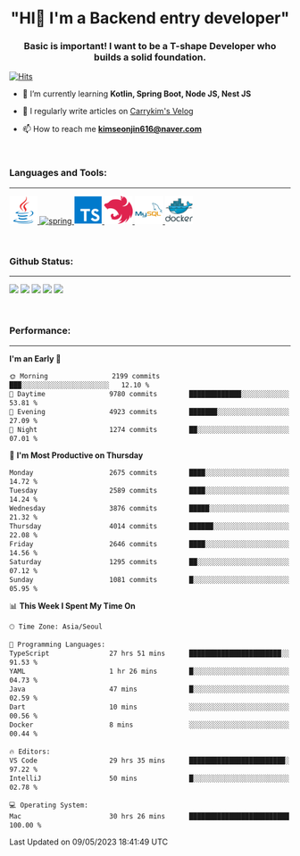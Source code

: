 <h1 align="center">"HI👋 I'm a Backend entry developer" </h1>
<h3 align="center">Basic is important! I want to be a T-shape Developer who builds a solid foundation.</h3>

[![Hits](https://hits.seeyoufarm.com/api/count/incr/badge.svg?url=https%3A%2F%2Fgithub.com%2Fgimseonjin&count_bg=%2318BFE5&title_bg=%23555555&icon=ko-fi.svg&icon_color=%23E7E7E7&title=hits&edge_flat=false)](https://hits.seeyoufarm.com)

- 🌱 I’m currently learning **Kotlin, Spring Boot, Node JS, Nest JS**

- 📝 I regularly write articles on [Carrykim's Velog](https://velog.io/@carrykim)

- 📫 How to reach me **kimseonjin616@naver.com**

<br/>

<h3 align="left">Languages and Tools:</h3>

***

<p align="left"> 
 <a href="https://www.java.com" target="_blank" rel="noreferrer"> <img src="https://raw.githubusercontent.com/devicons/devicon/master/icons/java/java-original.svg" alt="java" width="10%" height="10%"/> </a>
 <a href="https://spring.io/" target="_blank" rel="noreferrer"> <img src="https://www.vectorlogo.zone/logos/springio/springio-icon.svg" alt="spring" width="10%" height="10%"/> </a>
  <a href="https://www.typescriptlang.org/" target="_blank" rel="noreferrer"> <img src="https://raw.githubusercontent.com/devicons/devicon/master/icons/typescript/typescript-original.svg" alt="typescript" width="10%" height="10%"/> </a>
<a href="https://nestjs.com/" target="_blank" rel="noreferrer"> <img src="https://raw.githubusercontent.com/devicons/devicon/master/icons/nestjs/nestjs-plain.svg" alt="nestjs" width="10%" height="10%"/> </a> 
<a href="https://www.mysql.com/" target="_blank" rel="noreferrer"> <img src="https://raw.githubusercontent.com/devicons/devicon/master/icons/mysql/mysql-original-wordmark.svg" alt="mysql" width="10%" height="10%"/>  </a>
 <a href="https://www.docker.com/" target="_blank" rel="noreferrer"> <img src="https://raw.githubusercontent.com/devicons/devicon/master/icons/docker/docker-original-wordmark.svg" alt="docker" width="10%" height="10%"/> </a>
 </p>
</p>

<br/>

<h3 align="left">Github Status:</h3>

***

![](http://github-profile-summary-cards.vercel.app/api/cards/profile-details?username=gimseonjin&theme=nord_bright)
![](http://github-profile-summary-cards.vercel.app/api/cards/repos-per-language?username=gimseonjin&theme=nord_bright)
![](http://github-profile-summary-cards.vercel.app/api/cards/most-commit-language?username=gimseonjin&theme=nord_bright)
![](http://github-profile-summary-cards.vercel.app/api/cards/stats?username=gimseonjin&theme=nord_bright)
![](http://github-profile-summary-cards.vercel.app/api/cards/productive-time?username=gimseonjin&theme=nord_bright&utcOffset=8)


<br/>

<h3 align="left">Performance:</h3>

***

<!--START_SECTION:waka-->
**I'm an Early 🐤** 

```text
🌞 Morning                2199 commits        ███░░░░░░░░░░░░░░░░░░░░░░   12.10 % 
🌆 Daytime                9780 commits        █████████████░░░░░░░░░░░░   53.81 % 
🌃 Evening                4923 commits        ███████░░░░░░░░░░░░░░░░░░   27.09 % 
🌙 Night                  1274 commits        ██░░░░░░░░░░░░░░░░░░░░░░░   07.01 % 
```
📅 **I'm Most Productive on Thursday** 

```text
Monday                   2675 commits        ████░░░░░░░░░░░░░░░░░░░░░   14.72 % 
Tuesday                  2589 commits        ████░░░░░░░░░░░░░░░░░░░░░   14.24 % 
Wednesday                3876 commits        █████░░░░░░░░░░░░░░░░░░░░   21.32 % 
Thursday                 4014 commits        ██████░░░░░░░░░░░░░░░░░░░   22.08 % 
Friday                   2646 commits        ████░░░░░░░░░░░░░░░░░░░░░   14.56 % 
Saturday                 1295 commits        ██░░░░░░░░░░░░░░░░░░░░░░░   07.12 % 
Sunday                   1081 commits        █░░░░░░░░░░░░░░░░░░░░░░░░   05.95 % 
```


📊 **This Week I Spent My Time On** 

```text
🕑︎ Time Zone: Asia/Seoul

💬 Programming Languages: 
TypeScript               27 hrs 51 mins      ███████████████████████░░   91.53 % 
YAML                     1 hr 26 mins        █░░░░░░░░░░░░░░░░░░░░░░░░   04.73 % 
Java                     47 mins             █░░░░░░░░░░░░░░░░░░░░░░░░   02.59 % 
Dart                     10 mins             ░░░░░░░░░░░░░░░░░░░░░░░░░   00.56 % 
Docker                   8 mins              ░░░░░░░░░░░░░░░░░░░░░░░░░   00.44 % 

🔥 Editors: 
VS Code                  29 hrs 35 mins      ████████████████████████░   97.22 % 
IntelliJ                 50 mins             █░░░░░░░░░░░░░░░░░░░░░░░░   02.78 % 

💻 Operating System: 
Mac                      30 hrs 26 mins      █████████████████████████   100.00 % 
```


 Last Updated on 09/05/2023 18:41:49 UTC
<!--END_SECTION:waka-->

<div align="center">
  
